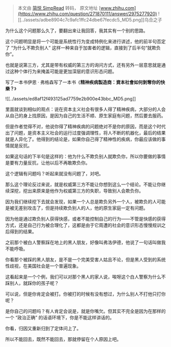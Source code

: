 > 本文由 [简悦 SimpRead](http://ksria.com/simpread/) 转码， 原文地址 [www.zhihu.com](https://www.zhihu.com/question/271870111/answer/2975277920) ![[../assets/adbe8904c7c9afc1ffc24dbe67fecdc5_MD5.png]]乌合之子​​

为什么这个问题那么久了，要翻出来让我回答，我其实有一个别的思路。

这个问题明显是将一个可能是系统性行为变成特例化来进行讲述，他的前半句否定了 “为什么不欺负别人” 这样一种来自于加害者的逻辑，直接到了后半句“就欺负你”。

也就是说第三方，尤其是带有权威的第三方的询问方式，还有另外一层意思就是通过这种个体行为来掩盖可能是更加深层的意识形态问题。

写了一本书伊恩 · 弗格森写了一本书《**精神疾病製造商：資本社會如何剝奪你的快樂？**》

![[../assets/ed8af12f493125ad7759e2b900e43bbc_MD5.png]]

里面就谈到相似的观点：说在资本主义社会有很多人得了精神疾病，大部分的人会从自己的身上找原因，是因为自己的生活不顺、原生家庭有问题，然后要去服药。

但是作者觉得不对，他说你得了精神疾病的问题绝对不是你的原因，而是这个时代出了问题，是资本主义社会的运行过度强调理性，将人不断的机器化，最后的结果就是人异化了。他得到的结论是，如果你自己得了精神性的疾病，你最应该做的事情就是反抗。

如果这句话的下半句是这样的：他为什么不欺负别人就欺负你，所以你要做的事情是要有力量反抗，让他以后不再敢欺负你。

这个逻辑有问题吗？听起来就没有问题了，对吧。

那么这个理论反过来说，就是权威第三方不能让你想到这么一个结论。不能让你继续深挖，挖出来原来是他作为权威第三方的失职，导致别人会欺负你。

因为我们继续挖下去就会发现，如果一个人总是欺负另外一个人，被欺负的人可能是被无差别攻击了，但是持续欺负别人的人，他的原生家庭一定有问题。

因为他是通过欺负别人获得快感，或者不能控制自己的行为——不管是快感的获得方式，还是自己行为被合理化了，这都是由于它周遭的社会的意识形态慢慢规训之后得到的结果。

之前那个被白人警察踩在地上的黑人朋友，好像叫弗洛伊德，他说了一句话叫做我不能呼吸。

你看那个被踩的黑人朋友，是不是一个完美受害人姑且不论，但是黑人受到的系统性歧视，在美国社会是一个普遍现象。

这看起来是一个个例，我们可以对那个黑人的家人说，唉呀这个白人警察为什么不踩别人，就踩你的孩子呢？

可以说，但是你肯定会被打。你被打的时候有没有想过，为什么别人不打他只打你呢？

是你自己的问题吗？有人肯定会说是，就是你嘴欠。但其实不完全是因为在那样的一个 “政治正确” 的话语环境下，你是不能这样讲话的。

你看，归因又重新归到了定体问上了。

所以不能回去，既然不能回去，那就停留在个人原因上吧。